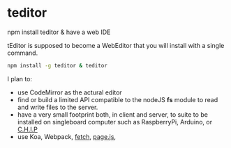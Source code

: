 # teditor
npm install teditor &amp; have a web IDE

tEditor is supposed to become a WebEditor that you will install with a single command.

```sh
npm install -g teditor & teditor
```

I plan to:
 - use CodeMirror as the actural editor
 - find or build a limited API compatible to the nodeJS **fs** module to read and write files to the server.
 - have a very small footprint both, in client and server, to suite to be installed on singleboard computer such as RaspberryPi, Arduino, or [C.H.I.P](https://getchip.com/pages/chip)
 - use Koa, Webpack, [fetch](https://developer.mozilla.org/en-US/docs/Web/API/Fetch_API), [page.js](http://visionmedia.github.io/page.js/), 
